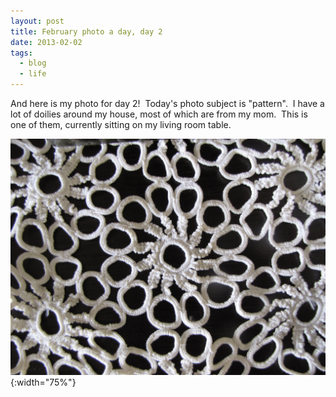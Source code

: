 ```yaml
---
layout: post
title: February photo a day, day 2
date: 2013-02-02
tags:
  - blog
  - life
---
```


And here is my photo for day 2!  Today's photo subject is "pattern".  I have a lot of doilies around my house, most of which are from my mom.  This is one of them, currently sitting on my living room table.

![February 2: Pattern](/assets/images/posts/02-feb-pattern.jpg){:width="75%"}
